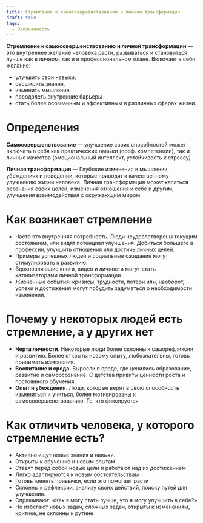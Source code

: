```yaml
---
title: Стремление к самосовершенствованию и личной трансформации
draft: true
tags:
  - Осознанность
---
```

**Стремление к самосовершенствованию и личной трансформации** — это внутреннее желание человека расти, развиваться и становиться лучше как в личном, так и в профессиональном плане. Включает в себя желание:

- улучшить свои навыки,
- расширить знания,
- изменить мышление,
- преодолеть внутренние барьеры
- стать более осознанным и эффективным в различных сферах жизни.

# Определения

**Самосовершенствование** — улучшение своих способностей может включать в себя как практические навыки (проф. компетенции), так и личные качества (эмоциональный интеллект, устойчивость к стрессу)

**Личная трансформация** — Глубокие изменения в мышлении, убеждениях и поведении, которые приводят к качественному улучшению жизни человека. Личная трансформация может касаться осознания своих целей, изменения отношения к себе и другим, улучшения взаимодействия с окружающим миром.

# Как возникает стремление

- Часто это внутренняя потребность. Люди неудовлетворены текущим состоянием, или видят потенциал улучшения. Добиться большего в профессии, улучшить отношения или достичь личных целей.
- Примеры успешных людей и социальные ожидания могут стимулировать к развитию.
- Вдохновляющие книги, видео и личности могут стать катализаторами личной трансформации.
- Жизненные события: кризисы, трудности, потери или, наоборот, успехи и достижения могут побудить задуматься о необходимости изменений.

# Почему у некоторых людей есть стремление, а у других нет

- **Черта личности**. Некоторые люди более склонны к саморефликсии и развитию. Более открыты новому опыту, любознательны, готовы принимать изменения.
- **Воспитание и среда**. Выросли в среде, где ценились образование, развитие и самоосознание. С детства привиты ценности роста и постоянного обучения.
- **Опыт и убеждения**. Люди, которые верят в свою способность измениться и учиться, более мотивированы к самосовершенствованию. Те, кто фиксируется

# Как отличить человека, у которого стремление есть?

- Активно ищут новые знания и навыки.
- Открыты к обучению и новым опытам
- Ставят перед собой новые цели и работают над их достижением
- Легко адаптируются к новым обстоятельствам
- Готовы менять привычки, если это помогает расти
- Склонны к рефлексии, анализу своих действий, поиску путей для улучшения.
- Спрашивают: «Как я могу стать лучше, что я могу улучшить в себе?»
- Не избегают новых задач, сложных задач, открыты к изменениям, критике, не склонны к рутине